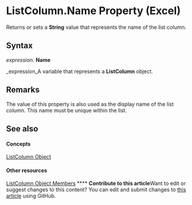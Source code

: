 
# ListColumn.Name Property (Excel)

Returns or sets a  **String** value that represents the name of the list column.


## Syntax

 _expression_. **Name**

 _expression_A variable that represents a  **ListColumn** object.


## Remarks

The value of this property is also used as the display name of the list column. This name must be unique within the list.


## See also


#### Concepts


 [ListColumn Object](c2060e4a-2340-c606-f272-1e4dad6964d0.md)
#### Other resources


 [ListColumn Object Members](fc0854b0-0c1b-639c-f060-c6cd68279496.md)
****   **Contribute to this article**Want to edit or suggest changes to this content? You can edit and submit changes to  [this article](https://github.com/jhershey00/VBA_Excel_Test/OpenXMLCon/articles/0deb0687-b02a-f710-2331-58ec0e29dbe8.md) using GitHub.

